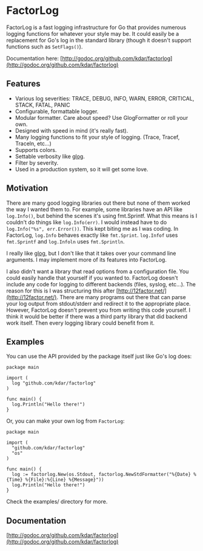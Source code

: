FactorLog
=========

FactorLog is a fast logging infrastructure for Go that provides numerous logging functions for whatever your style may be. It could easily be a replacement for Go's log in the standard library (though it doesn't support functions such as `SetFlags()`).

Documentation here: [http://godoc.org/github.com/kdar/factorlog](http://godoc.org/github.com/kdar/factorlog)

## Features

- Various log severities: TRACE, DEBUG, INFO, WARN, ERROR, CRITICAL, STACK, FATAL, PANIC
- Configurable, formattable logger.
- Modular formatter. Care about speed? Use GlogFormatter or roll your own.
- Designed with speed in mind (it's really fast).
- Many logging functions to fit your style of logging. (Trace, Tracef, Traceln, etc...)
- Supports colors.
- Settable verbosity like [glog](https://github.com/golang/glog).
- Filter by severity.
- Used in a production system, so it will get some love.

## Motivation

There are many good logging libraries out there but none of them worked the way I wanted them to. For example, some libraries have an API like `log.Info()`, but behind the scenes it's using fmt.Sprintf. What this means is I couldn't do things like `log.Info(err)`. I would instead have to do `log.Info("%s", err.Error())`. This kept biting me as I was coding. In FactorLog, `log.Info` behaves exactly like `fmt.Sprint`. `log.Infof` uses `fmt.Sprintf` and `log.Infoln` uses `fmt.Sprintln`.

I really like [glog](https://github.com/golang/glog), but I don't like that it takes over your command line arguments. I may implement more of its features into FactorLog.

I also didn't want a library that read options from a configuration file. You could easily handle that yourself if you wanted to. FactorLog doesn't include any code for logging to different backends (files, syslog, etc...). The reason for this is I was structuring this after [http://12factor.net/](http://12factor.net/). There are many programs out there that can parse your log output from stdout/stderr and redirect it to the appropriate place. However, FactorLog doesn't prevent you from writing this code yourself. I think it would be better if there was a third party library that did backend work itself. Then every logging library could benefit from it.

## Examples

You can use the API provided by the package itself just like Go's log does:

```
package main

import (
  log "github.com/kdar/factorlog"
)

func main() {
  log.Println("Hello there!")
}
```

Or, you can make your own log from `FactorLog`:

```
package main

import (
  "github.com/kdar/factorlog"
  "os"
)

func main() {
  log := factorlog.New(os.Stdout, factorlog.NewStdFormatter("%{Date} %{Time} %{File}:%{Line} %{Message}"))
  log.Println("Hello there!")
}
```

Check the examples/ directory for more.

## Documentation

[http://godoc.org/github.com/kdar/factorlog](http://godoc.org/github.com/kdar/factorlog)

